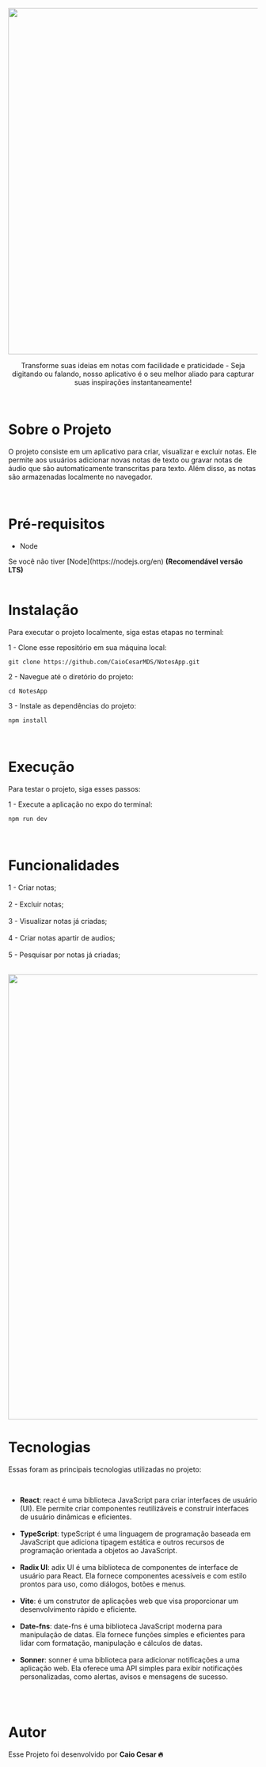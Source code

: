 
<p align="center">
  
  <img src="https://github.com/CaioCesarMDS/NotesApp/assets/144278631/35b97f64-5501-4a8a-af82-0bb6c7a0f70a" width="700">
</p>

<p align="center">Transforme suas ideias em notas com facilidade e praticidade - Seja digitando ou falando, nosso aplicativo é o seu melhor aliado para capturar suas inspirações instantaneamente!</p>

<br>

<h1>Sobre o Projeto</h1>
<p>O projeto consiste em um aplicativo para criar, visualizar e excluir notas. Ele permite aos usuários adicionar novas notas de texto ou gravar notas de áudio que são automaticamente transcritas para texto. Além disso, as notas são armazenadas localmente no navegador.</p>

<br>

<h1>Pré-requisitos</h1>
<ul>
    <li>Node</li>
</ul>
</p>
Se você não tiver [Node](https://nodejs.org/en) <strong>(Recomendável versão LTS)</strong> <br>
<br>

<h1>Instalação</h1>
<p>Para executar o projeto localmente, siga estas etapas no terminal:</p>

1 - Clone esse repositório em sua máquina local:

```
git clone https://github.com/CaioCesarMDS/NotesApp.git
```

2 - Navegue até o diretório do projeto:

```
cd NotesApp
```

3 - Instale as dependências do projeto:

```
npm install
```

<br>

<h1>Execução</h1>
<p>Para testar o projeto, siga esses passos:</p>

1 - Execute a aplicação no expo do terminal:

```
npm run dev
```


<br>

<h1>Funcionalidades</h1>
<p>
  1 - Criar notas; 
  <br>
  <br>
  2 - Excluir notas;
  <br>
  <br>
  3 - Visualizar notas já criadas;
  <br>
  <br>
  4 - Criar notas apartir de audios;
  <br>
  <br>
  5 - Pesquisar por notas já criadas;
  <br>
  <br>
</p>

<img src="https://github.com/CaioCesarMDS/NotesApp/assets/144278631/f46cb93b-d489-4a04-96e0-c7d875ce76c5"  width="900">

<br>

<h1>Tecnologias</h1>
<p>Essas foram as principais tecnologias utilizadas no projeto:</p>

 <br>

<ul>
    <li><strong>React</strong>: react é uma biblioteca JavaScript para criar interfaces de usuário (UI). Ele permite criar componentes reutilizáveis e construir interfaces de usuário dinâmicas e eficientes.</li>
    <br>
    <li><strong>TypeScript</strong>: typeScript é uma linguagem de programação baseada em JavaScript que adiciona tipagem estática e outros recursos de programação orientada a objetos ao JavaScript. </li>
    <br>
    <li><strong>Radix UI</strong>: adix UI é uma biblioteca de componentes de interface de usuário para React. Ela fornece componentes acessíveis e com estilo prontos para uso, como diálogos, botões e menus.</li>
    <br>
    <li><strong>Vite</strong>: é um construtor de aplicações web que visa proporcionar um desenvolvimento rápido e eficiente.</li>
    <br>
    <li><strong>Date-fns</strong>: date-fns é uma biblioteca JavaScript moderna para manipulação de datas. Ela fornece funções simples e eficientes para lidar com formatação, manipulação e cálculos de datas.</li>
    <br>
    <li><strong>Sonner</strong>: sonner é uma biblioteca para adicionar notificações a uma aplicação web. Ela oferece uma API simples para exibir notificações personalizadas, como alertas, avisos e mensagens de sucesso.</li>
    <br>
</ul>

<br>

<h1>Autor</h1>
<p>Esse Projeto foi desenvolvido por <strong>Caio Cesar 🔥</strong></p>
<br>

